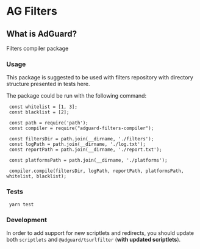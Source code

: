 # AG Filters

## What is AdGuard?

Filters compiler package

### Usage

This package is suggested to be used with filters repository with directory structure presented in tests here.

The package could be run with the following command:

```
 const whitelist = [1, 3];
 const blacklist = [2];
 
 const path = require('path');
 const compiler = require("adguard-filters-compiler");
 
 const filtersDir = path.join(__dirname, './filters');
 const logPath = path.join(__dirname, './log.txt');
 const reportPath = path.join(__dirname, './report.txt');
 
 const platformsPath = path.join(__dirname, './platforms');
 
 compiler.compile(filtersDir, logPath, reportPath, platformsPath, whitelist, blacklist);
```

### Tests

```
 yarn test
```

### Development

In order to add support for new scriptlets and redirects, you should update both `scriptlets` and `@adguard/tsurlfilter` (**with updated scriptlets**).
